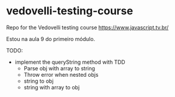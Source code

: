 # vedovelli-testing-course
Repo for the Vedovelli testing course https://www.javascript.tv.br/

Estou na aula 9 do primeiro módulo.

TODO: 
 - implement the queryString method with TDD
   - Parse obj with array to string
   - Throw error when nested objs
   - string to obj
   - string with array to obj
